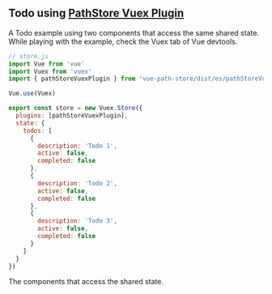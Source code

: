## Todo using [PathStore Vuex Plugin](../path-store-vuex-plugin/)

A Todo example using two components that access the same shared state.  
While playing with the example, check the Vuex tab of Vue devtools.

```js
// store.js
import Vue from 'vue'
import Vuex from 'vuex'
import { pathStoreVuexPlugin } from 'vue-path-store/dist/es/pathStoreVuexPlugin.js'

Vue.use(Vuex)

export const store = new Vuex.Store({
  plugins: [pathStoreVuexPlugin],
  state: {
    todos: [
      {
        description: 'Todo 1',
        active: false,
        completed: false
      },
      {
        description: 'Todo 2',
        active: false,
        completed: false
      },
      {
        description: 'Todo 3',
        active: false,
        completed: false
      }            
    ]
  }
})
```

The components that access the shared state.  

<vue-example title="TodoInput Component" file="Todo/TodoInput" class="mt-1 mb-2" />
<vue-example title="TodoList Component" file="Todo/TodoList" class="mt-1 mb-2" />
